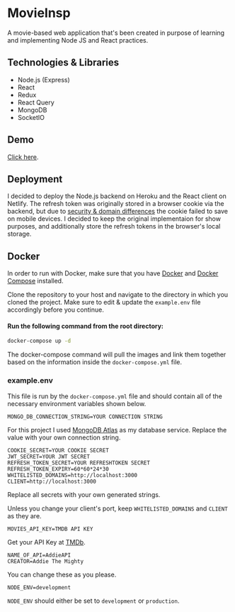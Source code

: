 
# MovieInsp
A movie-based web application that's been created in purpose of learning and implementing Node JS and React practices.

## Technologies & Libraries
- Node.js (Express)
- React
- Redux
- React Query
- MongoDB
- SocketIO

## Demo
[Click here](https://gleeful-ganache-1780c6.netlify.app/).

## Deployment
I decided to deploy the Node.js backend on Heroku and the React client on Netlify.
The refresh token was originally stored in a browser cookie via the backend, but due to [security & domain differences](https://devcenter.heroku.com/articles/cookies-and-herokuapp-com) the cookie failed to save on mobile devices.
I decided to keep the original implementaion for show purposes, and additionally store the refresh tokens in the browser's local storage.

## Docker
In order to run with Docker, make sure that you have [Docker](https://docs.docker.com/installation/) and [Docker Compose](https://docs.docker.com/compose/install/) installed.

Clone the repository to your host and navigate to the directory in which you cloned the project.
Make sure to edit & update the ```example.env``` file accordingly before you continue.

#### Run the following command from the root directory:


```bash
docker-compose up -d
```

The docker-compose command will pull the images and link them together based on the information inside the ```docker-compose.yml``` file.

### example.env
This file is run by the ```docker-compose.yml``` file and should contain all of the necessary environment variables shown below.

```env
MONGO_DB_CONNECTION_STRING=YOUR CONNECTION STRING
```


For this project I used [MongoDB Atlas](https://www.mongodb.com/docs/atlas/getting-started/) as my database service.
Replace the value with your own connection string.

```env
COOKIE_SECRET=YOUR COOKIE SECRET
JWT_SECRET=YOUR JWT SECRET
REFRESH_TOKEN_SECRET=YOUR REFRESHTOKEN SECRET
REFRESH_TOKEN_EXPIRY=60*60*24*30
WHITELISTED_DOMAINS=http://localhost:3000
CLIENT=http://localhost:3000
```
Replace all secrets with your own generated strings.

Unless you change your client's port, keep ```WHITELISTED_DOMAINS``` and ```CLIENT``` as they are.

```
MOVIES_API_KEY=TMDB API KEY
```
Get your API Key at [TMDb](https://developers.themoviedb.org/3/getting-started/introduction).

```
NAME_OF_API=AddieAPI
CREATOR=Addie The Mighty
```
You can change these as you please.

```
NODE_ENV=development
```

```NODE_ENV``` should either be set to ```development``` or ```production```.